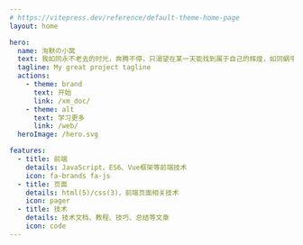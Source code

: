```yaml
---
# https://vitepress.dev/reference/default-theme-home-page
layout: home

hero:
  name: 洵默の小窝
  text: 我如同永不老去的时光，奔腾不停，只渴望在某一天能找到属于自己的辉煌，如同蜗牛终将爬上金字塔的塔顶，欣赏大地第一缕阳光，沐浴人间第一丝温暖
  tagline: My great project tagline
  actions:
    - theme: brand
      text: 开始
      link: /xm_doc/
    - theme: alt
      text: 学习更多
      link: /web/
  heroImage: /hero.svg

features:
  - title: 前端
    details: JavaScript、ES6、Vue框架等前端技术
    icon: fa-brands fa-js
  - title: 页面
    details: html(5)/css(3)，前端页面相关技术
    icon: pager
  - title: 技术
    details: 技术文档、教程、技巧、总结等文章
    icon: code
---
```

